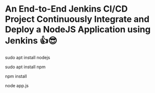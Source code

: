 # An End-to-End Jenkins CI/CD Project Continuously Integrate and Deploy a NodeJS Application using Jenkins 👍😎

sudo apt install nodejs

sudo apt install npm

npm install

node app.js
